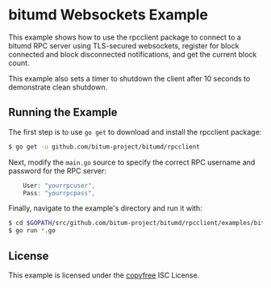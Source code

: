 bitumd Websockets Example
=======================

This example shows how to use the rpcclient package to connect to a bitumd RPC
server using TLS-secured websockets, register for block connected and block
disconnected notifications, and get the current block count.

This example also sets a timer to shutdown the client after 10 seconds to
demonstrate clean shutdown.

## Running the Example

The first step is to use `go get` to download and install the rpcclient package:

```bash
$ go get -u github.com/bitum-project/bitumd/rpcclient
```

Next, modify the `main.go` source to specify the correct RPC username and
password for the RPC server:

```Go
	User: "yourrpcuser",
	Pass: "yourrpcpass",
```

Finally, navigate to the example's directory and run it with:

```bash
$ cd $GOPATH/src/github.com/bitum-project/bitumd/rpcclient/examples/bitumdwebsockets
$ go run *.go
```

## License

This example is licensed under the [copyfree](http://copyfree.org) ISC License.
